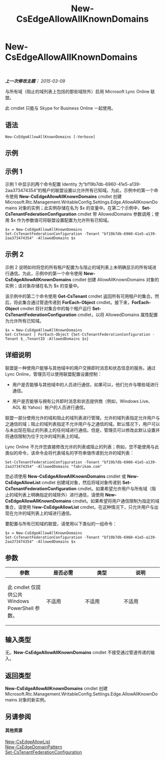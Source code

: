 ﻿---
title: New-CsEdgeAllowAllKnownDomains
TOCTitle: New-CsEdgeAllowAllKnownDomains
ms:assetid: f9416909-c328-41b3-9215-7ebd091b0ca0
ms:mtpsurl: https://technet.microsoft.com/zh-cn/library/JJ994088(v=OCS.15)
ms:contentKeyID: 52061156
ms.date: 05/19/2016
mtps_version: v=OCS.15
ms.translationtype: HT
---

# New-CsEdgeAllowAllKnownDomains

 

_**上一次修改主题：** 2015-03-09_

与所有域（阻止的域列表上包括的那些域除外）启用 Microsoft Lync Online 联盟。

此 cmdlet 只能与 Skype for Business Online 一起使用。

## 语法

    New-CsEdgeAllowAllKnownDomains [-Verbose]

## 示例

## 示例 1

示例 1 中显示的两个命令配置 Identity 为“bf19b7db-6960-41e5-a139-2aa373474354”的租户的联盟设置以允许所有已知域。为此，示例中的第一个命令使用 **New-CsEdgeAllowAllKnownDomains** cmdlet 创建 Microsoft.Rtc.Management.WritableConfig.Settings.Edge.AllowAllKnownDomains 对象的实例；此实例存储在名为 $x 的变量中。在第二个示例中，**Set-CsTenantFederationConfiguration** cmdlet 带 AllowedDomains 参数调用；使用 $x 作为参数值可将联盟设置配置为允许所有已知域。

    $x = New-CsEdgeAllowAllKnownDomains
    Set-CsTenantFederationConfiguration -Tenant "bf19b7db-6960-41e5-a139-2aa373474354" -AllowedDomains $x

## 示例 2

示例 2 说明如何将您的所有租户配置为与阻止的域列表上未明确显示的所有域进行通信。为此，示例中的第一个命令使用 **New-CsEdgeAllowAllKnownDomains** cmdlet 创建 AllowAllKnownDomains 对象的实例；该对象存储在名为 $x 的变量中。

该示例中的第二个命令使用 **Get-CsTenant** cmdlet 返回所有可用租户的集合。然后，将此集合通过管道传递到 **ForEach-Object** cmdlet。接下来，**ForEach-Object** cmdlet 将针对集合中的每个租户运行 **Set-CsTenantFederationConfiguration** cmdlet，以将 AllowedDomains 属性配置为允许所有已知域。

    $x = New-CsEdgeAllowAllKnownDomains
    Get-CsTenant | ForEach-Object {Set-CsTenantFederationConfiguration -Tenant $_.TenantID -AllowedDomains $x}

## 详细说明

联盟是一种使用户能够与其他域中的用户交换即时消息和状态信息的服务。通过 Lync Online，管理员可以使用联盟配置设置控制：

  - 用户是否能够与其他域中的人员进行通信，如果可以，他们允许与哪些域进行通信。

  - 用户是否能够与拥有公共即时消息和状态提供商（例如，Windows Live、AOL 和 Yahoo）帐户的人员进行通信。

联盟一部分使用允许的域和阻止的域列表进行管理。允许的域列表指定允许用户与之通信的域；阻止的域列表指定不允许用户与之通信的域。默认情况下，用户可以与未出现在阻止的列表上的任何域进行通信。但是，管理员可以修改此默认设置并将通信限制为位于允许的域列表上的域。

Lync Online 不允许您直接修改允许的列表或阻止的列表；例如，您不能使用与此类似的命令，该命令会将代表域名的字符串值传递到允许的域列表：

    Set-CsTenantFederationConfiguration -Tenant "bf19b7db-6960-41e5-a139-2aa373474354" -AllowedDomains "fabrikam.com"

您必须使用 **New-CsEdgeAllowAllKnownDomains** cmdlet 或 **New-CsEdgeAllowList** cmdlet 创建域对象，然后将域对象传递到 **Set-CsTenantFederationConfiguration** cmdlet。如果希望允许用户与所有域（阻止的域列表上明确指定的域除外）进行通信，请使用 **New-CsEdgeAllowAllKnownDomains** cmdlet。如果希望将用户通信限制为指定的域集合，请使用 N**ew-CsEdgeAllowList** cmdlet。在这种情况下，只允许用户与出现在允许的域列表上的域进行通信。

要配置与所有已知域的联盟，请使用以下类似的一组命令：

    $x = New-CsEdgeAllowAllKnownDomains
    Set-CsTenantFederationConfiguration -Tenant "bf19b7db-6960-41e5-a139-2aa373474354" -AllowedDomains $x

## 参数


<table>
<colgroup>
<col style="width: 25%" />
<col style="width: 25%" />
<col style="width: 25%" />
<col style="width: 25%" />
</colgroup>
<thead>
<tr class="header">
<th>参数</th>
<th>是否必需</th>
<th>类型</th>
<th>说明</th>
</tr>
</thead>
<tbody>
<tr class="odd">
<td><p>此 cmdlet 仅提供公共 Windows PowerShell 参数。</p></td>
<td><p>不适用</p></td>
<td><p>不适用</p></td>
<td><p>不适用</p></td>
</tr>
</tbody>
</table>


## 输入类型

无。**New-CsEdgeAllowAllKnownDomains** cmdlet 不接受通过管道传递的输入。

## 返回类型

**New-CsEdgeAllowAllKnownDomains** cmdlet 创建 Microsoft.Rtc.Management.WritableConfig.Settings.Edge.AllowAllKnownDomains 对象的新实例。

## 另请参阅

#### 其他资源

[New-CsEdgeAllowList](new-csedgeallowlist.md)  
[New-CsEdgeDomainPattern](new-csedgedomainpattern.md)  
[Set-CsTenantFederationConfiguration](set-cstenantfederationconfiguration.md)

